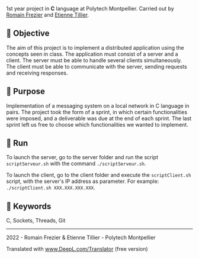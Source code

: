 1st year project in **C** language at Polytech Montpellier. Carried out by [Romain Frezier](https://github.com/romainfrezier) and [Etienne Tillier](https://github.com/etienne-tillier).

## 🎯 Objective

The aim of this project is to implement a distributed application using the concepts seen in class. The application must consist of a server and a client. The server must be able to handle several clients simultaneously. The client must be able to communicate with the server, sending requests and receiving responses.

## 📨 Purpose

Implementation of a messaging system on a local network in C language in pairs. The project took the form of a sprint, in which certain functionalities were imposed, and a deliverable was due at the end of each sprint. The last sprint left us free to choose which functionalities we wanted to implement.

## 🚀 Run

To launch the server, go to the server folder and run the script `scriptServeur.sh` with the command `./scriptServeur.sh`.

To launch the client, go to the client folder and execute the `scriptClient.sh` script, with the server's IP address as parameter. For example: `./scriptClient.sh XXX.XXX.XXX.XXX`.

## 🔑 Keywords

C, Sockets, Threads, Git

---

2022 - Romain Frezier & Etienne Tillier - Polytech Montpellier

Translated with www.DeepL.com/Translator (free version)